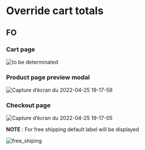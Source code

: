 # Override cart totals


## FO 

### Cart page 

![to be determinated](https://user-images.githubusercontent.com/16455155/165140440-d3df5690-cca7-41bd-a034-e33d270d7249.png)



### Product page preview modal


![Capture d’écran du 2022-04-25 19-17-59](https://user-images.githubusercontent.com/16455155/165140437-4049060d-3a8b-41eb-9302-ecf1cb84d249.png)

### Checkout page

![Capture d’écran du 2022-04-25 19-17-05](https://user-images.githubusercontent.com/16455155/165140432-2f741845-ef93-4816-8abf-2c5152d4307d.png)


**NOTE** : For free shipping default label will be displayed

![free_shiping](https://user-images.githubusercontent.com/16455155/165140439-3a051ce7-7887-4506-88ea-9de7db1c5712.png)
